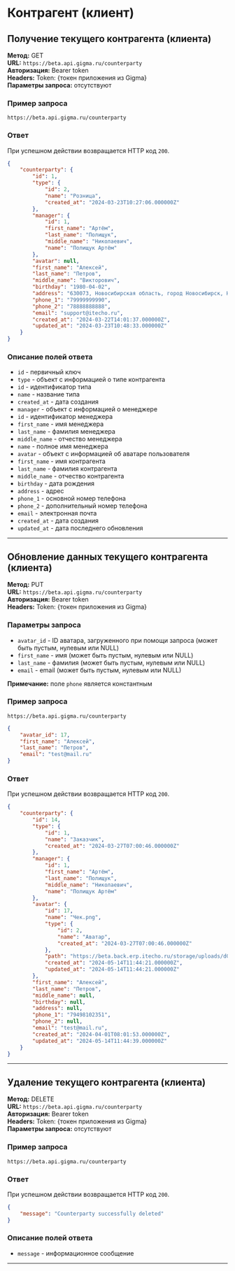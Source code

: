 # Контрагент (клиент)

## Получение текущего контрагента (клиента)

**Метод:** GET  
**URL:** `https://beta.api.gigma.ru/counterparty`  
**Авторизация:** Bearer token  
**Headers:** Token: {токен приложения из Gigma}  
**Параметры запроса:** отсутствуют  

### Пример запроса

`https://beta.api.gigma.ru/counterparty`

### Ответ

При успешном действии возвращается HTTP код `200`.
```json
{
    "counterparty": {
        "id": 1,
        "type": {
            "id": 2,
            "name": "Розница",
            "created_at": "2024-03-23T10:27:06.000000Z"
        },
        "manager": {
            "id": 1,
            "first_name": "Артём",
            "last_name": "Полищук",
            "middle_name": "Николаевич",
            "name": "Полищук Артём"
        },
        "avatar": null,
        "first_name": "Алексей",
        "last_name": "Петров",
        "middle_name": "Викторович",
        "birthday": "1980-04-02",
        "address": "630073, Новосибирская область, город Новосибирск, Новогодняя ул., д. 20/1, кв. 26",
        "phone_1": "79999999990",
        "phone_2": "78888888888",
        "email": "support@itecho.ru",
        "created_at": "2024-03-22T14:01:37.000000Z",
        "updated_at": "2024-03-23T10:48:33.000000Z"
    }
}
```

### Описание полей ответа

- `id` - первичный ключ
- `type` - объект с информацией о типе контрагента
 - `id` - идентификатор типа
 - `name` - название типа
 - `created_at` - дата создания
- `manager` - объект с информацией о менеджере
 - `id` - идентификатор менеджера
 - `first_name` - имя менеджера
 - `last_name` - фамилия менеджера
 - `middle_name` - отчество менеджера
 - `name` - полное имя менеджера
- `avatar` - объект с информацией об аватаре пользователя
- `first_name` - имя контрагента
- `last_name` - фамилия контрагента
- `middle_name` - отчество контрагента
- `birthday` - дата рождения
- `address` - адрес
- `phone_1` - основной номер телефона
- `phone_2` - дополнительный номер телефона
- `email` - электронная почта
- `created_at` - дата создания
- `updated_at` - дата последнего обновления

---

## Обновление данных текущего контрагента (клиента)

**Метод:** PUT  
**URL:** `https://beta.api.gigma.ru/counterparty`  
**Авторизация:** Bearer token  
**Headers:** Token: {токен приложения из Gigma}  

### Параметры запроса

- `avatar_id` - ID аватара, загруженного при помощи запроса (может быть пустым, нулевым или NULL)
- `first_name` - имя (может быть пустым, нулевым или NULL)
- `last_name` - фамилия (может быть пустым, нулевым или NULL)
- `email` - email (может быть пустым, нулевым или NULL)

**Примечание:** поле `phone` является константным

### Пример запроса

`https://beta.api.gigma.ru/counterparty`
```json
{
    "avatar_id": 17,
    "first_name": "Алексей",
    "last_name": "Петров",
    "email": "test@mail.ru"
}
```

### Ответ

При успешном действии возвращается HTTP код `200`.
```json
{
    "counterparty": {
        "id": 14,
        "type": {
            "id": 1,
            "name": "Заказчик",
            "created_at": "2024-03-27T07:00:46.000000Z"
        },
        "manager": {
            "id": 1,
            "first_name": "Артём",
            "last_name": "Полищук",
            "middle_name": "Николаевич",
            "name": "Полищук Артём"
        },
        "avatar": {
            "id": 17,
            "name": "Чек.png",
            "type": {
                "id": 2,
                "name": "Аватар",
                "created_at": "2024-03-27T07:00:46.000000Z"
            },
            "path": "https://beta.back.erp.itecho.ru/storage/uploads/dGOPVMjBgjlb3CQjaU7G0HK6Z4q1aATVzfgbGGhM.png",
            "created_at": "2024-05-14T11:44:21.000000Z",
            "updated_at": "2024-05-14T11:44:21.000000Z"
        },
        "first_name": "Алексей",
        "last_name": "Петров",
        "middle_name": null,
        "birthday": null,
        "address": null,
        "phone_1": "79498102351",
        "phone_2": null,
        "email": "test@mail.ru",
        "created_at": "2024-04-01T08:01:53.000000Z",
        "updated_at": "2024-05-14T11:44:39.000000Z"
    }
}
```

---

## Удаление текущего контрагента (клиента)

**Метод:** DELETE  
**URL:** `https://beta.api.gigma.ru/counterparty`  
**Авторизация:** Bearer token  
**Headers:** Token: {токен приложения из Gigma}  
**Параметры запроса:** отсутствуют  

### Пример запроса

`https://beta.api.gigma.ru/counterparty`

### Ответ

При успешном действии возвращается HTTP код `200`.
```json
{
	"message": "Counterparty successfully deleted"
}
```

### Описание полей ответа

- `message` - информационное сообщение

---